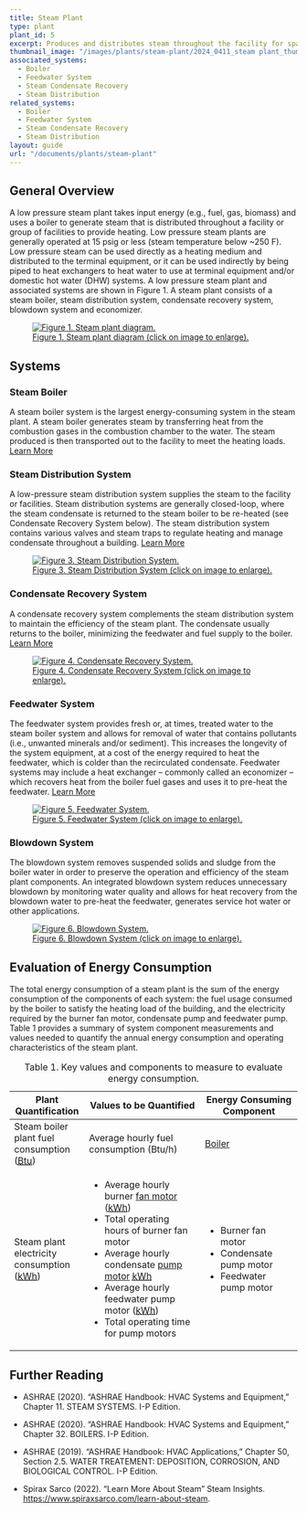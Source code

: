 ```yaml
---
title: Steam Plant
type: plant
plant_id: 5
excerpt: Produces and distributes steam throughout the facility for space heating. Terminal units are used to reject heat to the spaces, condensate recovery systems collect condensate for the boiler.
thumbnail_image: "/images/plants/steam-plant/2024_0411_steam plant_thumbnail.jpeg"
associated_systems:
  - Boiler
  - Feedwater System
  - Steam Condensate Recovery
  - Steam Distribution
related_systems:
  - Boiler
  - Feedwater System
  - Steam Condensate Recovery
  - Steam Distribution
layout: guide
url: "/documents/plants/steam-plant"
---
```


## General Overview

A low pressure steam plant takes input energy (e.g., fuel, gas, biomass) and uses a boiler to generate steam that is distributed throughout a facility or group of facilities to provide heating. Low pressure steam plants are generally operated at 15 psig or less (steam temperature below ~250 F). Low pressure steam can be used directly as a heating medium and distributed to the terminal equipment, or it can be used indirectly by being piped to heat exchangers to heat water to use at terminal equipment and/or domestic hot water (DHW) systems. A low pressure steam plant and associated systems are shown in Figure 1. A steam plant consists of a steam boiler, steam distribution system, condensate recovery system, blowdown system and economizer. 

<a href="/images/plants/steam-plant/2024_0419_STEAM plant_figure 1 updated.jpg">
    <figure class="figure mb-4 mt-3">
        <img src="/images/plants/steam-plant/2024_0419_STEAM plant_figure 1 updated.jpg" class="figure-img img-fluid rounded" alt="Figure 1. Steam plant diagram.">
        <figcaption class="figure-caption text-left">Figure 1. Steam plant diagram (click on image to enlarge).</figcaption>
    </figure>
</a>

## Systems

### Steam Boiler

A steam boiler system is the largest energy-consuming system in the steam plant. A steam boiler generates steam by transferring heat from the combustion gases in the combustion chamber to the water. The steam produced is then transported out to the facility to meet the heating loads.
<a class="continue" href="/documents/systems/boiler"><span>Learn More</span><i class="fa fa-arrow-right"></i></a> 

<!-- <a href="/images/plants/steam-plant/2024_0415_STEAM plant_figure 2 updated.jpg">
    <figure class="figure mb-4 mt-3">
        <img src="/images/plants/steam-plant/2024_0415_STEAM plant_figure 2 updated.jpg" class="figure-img img-fluid rounded" alt="Figure 2. Steam Boiler System.">
        <figcaption class="figure-caption text-left">Figure 2. Steam Boiler System (click on image to enlarge).</figcaption>
    </figure>
</a> -->

### Steam Distribution System

A low-pressure steam distribution system supplies the steam to the facility or facilities. Steam distribution systems are generally closed-loop, where the steam condensate is returned to the steam boiler to be re-heated (see Condensate Recovery System below). The steam distribution system contains various valves and steam traps to regulate heating and manage condensate throughout a building.
<a class="continue" href="/documents/systems/steam-distribution"><span>Learn More</span><i class="fa fa-arrow-right"></i></a> 

<a href="/images/plants/steam-plant/2024_0416_STEAM plant_figure 3 updated.jpg">
    <figure class="figure mb-4 mt-3">
        <img src="/images/plants/steam-plant/2024_0416_STEAM plant_figure 3 updated.jpg" class="figure-img img-fluid rounded" alt="Figure 3. Steam Distribution System.">
        <figcaption class="figure-caption text-left">Figure 3. Steam Distribution System (click on image to enlarge).</figcaption>
    </figure>
</a>

### Condensate Recovery System

A condensate recovery system complements the steam distribution system to maintain the efficiency of the steam plant. The condensate usually returns to the boiler, minimizing the feedwater and fuel supply to the boiler.
<a class="continue" href="/documents/systems/steam-condensate-recovery"><span>Learn More</span><i class="fa fa-arrow-right"></i></a> 

<a href="/images/plants/steam-plant/2024_0416_STEAM plant_figure 4 updated.jpg">
    <figure class="figure mb-4 mt-3">
        <img src="/images/plants/steam-plant/2024_0416_STEAM plant_figure 4 updated.jpg" class="figure-img img-fluid rounded" alt="Figure 4. Condensate Recovery System.">
        <figcaption class="figure-caption text-left">Figure 4. Condensate Recovery System (click on image to enlarge).</figcaption>
    </figure>
</a>

### Feedwater System

The feedwater system provides fresh or, at times, treated water to the steam boiler system and allows for removal of water that contains pollutants (i.e., unwanted minerals and/or sediment). This increases the longevity of the system equipment, at a cost of the energy required to heat the feedwater, which is colder than the recirculated condensate. Feedwater systems may include a heat exchanger – commonly called an economizer – which recovers heat from the boiler fuel gases and uses it to pre-heat the feedwater.
<a class="continue" href="/documents/systems/feedwater"><span>Learn More</span><i class="fa fa-arrow-right"></i></a> 

<a href="/images/systems/feedwater/2024_0815_FEEDWATER SYS_figure 1.jpg">
<figure class="figure">
  <img src="/images/systems/feedwater/2024_0815_FEEDWATER SYS_figure 1.jpg" class="figure-img img-fluid rounded" alt="Figure 5. Feedwater System.">
  <figcaption class="figure-caption text-left">Figure 5. Feedwater System (click on image to enlarge).</figcaption>
</figure>
</a>

### Blowdown System

The blowdown system removes suspended solids and sludge from the boiler water in order to preserve the operation and efficiency of the steam plant components. An integrated blowdown system reduces unnecessary blowdown by monitoring water quality and allows for heat recovery from the blowdown water to pre-heat the feedwater, generates service hot water or other applications.

<a href="/images/plants/steam-plant/2024_0507_STEAM plant_figure 5 updated.jpg">
    <figure class="figure mb-0 mt-3">
        <img src="/images/plants/steam-plant/2024_0507_STEAM plant_figure 5 updated.jpg" class="figure-img img-fluid rounded" alt="Figure 6. Blowdown System.">
        <figcaption class="figure-caption text-left">Figure 6. Blowdown System (click on image to enlarge).</figcaption>
    </figure>
</a>

## Evaluation of Energy Consumption

The total energy consumption of a steam plant is the sum of the energy consumption of the components of each system: the fuel usage consumed by the boiler to satisfy the heating load of the building, and the electricity required by the burner fan motor, condensate pump and feedwater pump. Table 1 provides a summary of system component measurements and values needed to quantify the annual energy consumption and operating characteristics of the steam plant. 

<div class="table-wrapper">
<table>
    <caption>Table 1. Key values and components to measure to evaluate energy consumption.</caption>
    <thead>
        <tr>
            <th style="width: 26%">
                Plant Quantification
            </th>
            <th>
                Values to be Quantified
            </th>
            <th>
                Energy Consuming Component
            </th>
        </tr>
    <tbody>
        <tr>
            <td>
                Steam boiler plant fuel consumption (<a class="glossary-link" href="/glossary#btu"><abbr title="British Thermal Unit">Btu</abbr></a>)
            </td>
            <td>
                Average hourly fuel consumption (Btu/h)
            </td>
            <td>
                <a href="/documents/systems/boiler">Boiler</a>
            </td>
        </tr>
        <tr>
            <td>
                Steam plant electricity consumption (<a class="glossary-link" href="/glossary#kwh"><abbr title="Kilowatt Hour">kWh</abbr></a>)
            </td>
            <td>
                <ul>
                    <li>Average hourly burner <a href="/documents/components/constant-speed-constant-volume-fan-and-motor">fan motor</a> (<a class="glossary-link" href="/glossary#kwh"><abbr title="Kilowatt Hour">kWh</abbr></a>)</li>
                    <li>Total operating hours of burner fan motor</li>
                    <li>Average hourly condensate <a href="/documents/components/constant-speed-constant-volume-pump-motor">pump motor</a> <a class="glossary-link" href="/glossary#kwh"><abbr title="Kilowatt Hour">kWh</abbr></a></li>
                    <li>Average hourly feedwater pump motor (<a class="glossary-link" href="/glossary#kwh"><abbr title="Kilowatt Hour">kWh</abbr></a>)</li>
                    <li>Total operating time for pump motors</li>
                </ul>
            </td>
            <td>
                <ul>
                    <li>Burner fan motor</li>
                    <li>Condensate pump motor</li>
                    <li>Feedwater pump motor</li>
                </ul>
            </td>
        </tr>
    </tbody>
</table> 
</div>

## Further Reading

- ASHRAE (2020). “ASHRAE Handbook: HVAC Systems and Equipment,” Chapter 11. STEAM SYSTEMS. I-P Edition. 

- ASHRAE (2020). “ASHRAE Handbook: HVAC Systems and Equipment,” Chapter 32. BOILERS. I-P Edition. 

- ASHRAE (2019). “ASHRAE Handbook: HVAC Applications,” Chapter 50, Section 2.5. WATER TREATEMENT: DEPOSITION, CORROSION, AND BIOLOGICAL CONTROL. I-P Edition. 

- Spirax Sarco (2022). “Learn More About Steam” Steam Insights. https://www.spiraxsarco.com/learn-about-steam.
